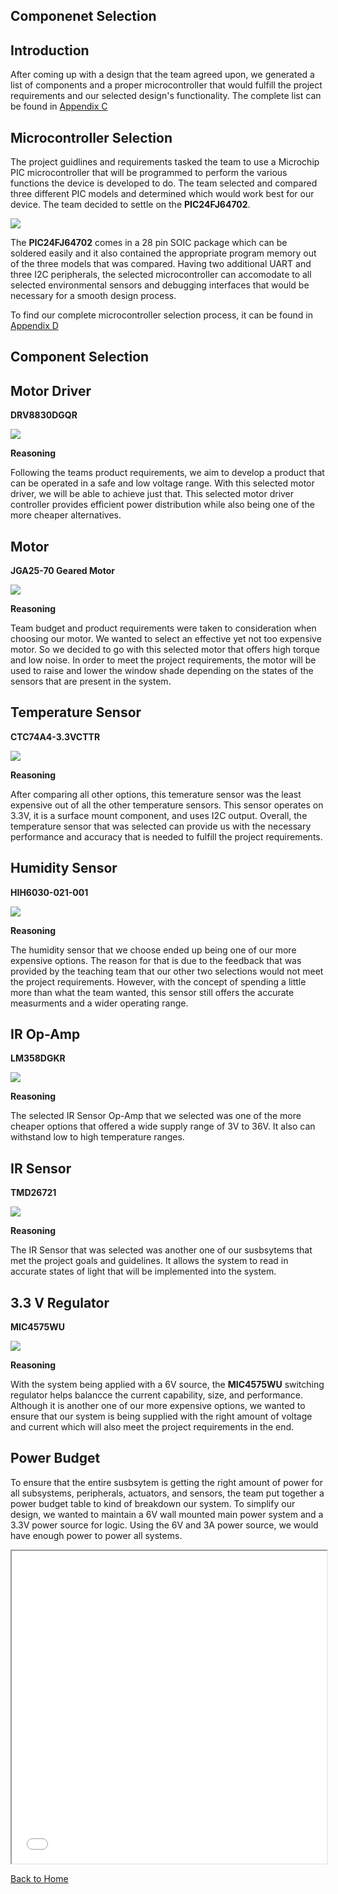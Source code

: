 **Componenet Selection**
-
Introduction
-
After coming up with a design that the team agreed upon, we generated a list of components and a proper microcontroller that would fulfill the project requirements and our selected design's functionality. The complete list can be found in [Appendix C](Appendix_C.md)

**Microcontroller Selection**
-
The project guidlines and requirements tasked the team to use a Microchip PIC microcontroller that will be programmed to perform the various functions the device is developed to do. The team selected and compared three different PIC models and determined which would work best for our device. The team decided to settle on the **PIC24FJ64702**.

![](vertopal_53e86d8e1b304e0fba1b8ab00a47e725/media/image3.png)

The **PIC24FJ64702** comes in a 28 pin SOIC package which can be soldered easily and it also contained the appropriate program memory out of the three models that was compared. Having two additional UART and three I2C peripherals, the selected microcontroller can accomodate to all selected environmental sensors and debugging interfaces that would be necessary for a smooth design process.

To find our complete microcontroller selection process, it can be found in [Appendix D](Appendix_D.md)

**Component Selection**
-
Motor Driver
-
**DRV8830DGQR**

![](vertopal_53e86d8e1b304e0fba1b8ab00a47e725/media/image4.png)

**Reasoning**

Following the teams product requirements, we aim to develop a product that can be operated in a safe and low voltage range. With this selected motor driver, we will be able to achieve just that. This selected motor driver controller provides efficient power distribution while also being one of the more cheaper alternatives. 

Motor
-
**JGA25-70 Geared Motor**

![](vertopal_53e86d8e1b304e0fba1b8ab00a47e725/media/image5.png)

**Reasoning**

Team budget and product requirements were taken to consideration when choosing our motor. We wanted to select an effective yet not too expensive motor. So we decided to go with this selected motor that offers high torque and low noise. In order to meet the project requirements, the motor will be used to raise and lower the window shade depending on the states of the sensors that are present in the system. 

Temperature Sensor
-
**CTC74A4-3.3VCTTR**

![](vertopal_53e86d8e1b304e0fba1b8ab00a47e725/media/image6.png)

**Reasoning**

After comparing all other options, this temerature sensor was the least expensive out of all the other temperature sensors. This sensor operates on 3.3V, it is a surface mount component, and uses I2C output. Overall, the temperature sensor that was selected can provide us with the necessary performance and accuracy that is needed to fulfill the project requirements.

Humidity Sensor
-
**HIH6030-021-001**

![](vertopal_53e86d8e1b304e0fba1b8ab00a47e725/media/image7.png)

**Reasoning**

The humidity sensor that we choose ended up being one of our more expensive options. The reason for that is due to the feedback that was provided by the teaching team that our other two selections would not meet the project requirements. However, with the concept of spending a little more than what the team wanted, this sensor still offers the accurate measurments and a wider operating range.

IR Op-Amp
-
**LM358DGKR**

![](vertopal_53e86d8e1b304e0fba1b8ab00a47e725/media/image8.png)

**Reasoning**

The selected IR Sensor Op-Amp that we selected was one of the more cheaper options that offered a wide supply range of 3V to 36V. It also can withstand low to high temperature ranges.

IR Sensor
-
**TMD26721**

![](vertopal_53e86d8e1b304e0fba1b8ab00a47e725/media/image9.png)

**Reasoning**

The IR Sensor that was selected was another one of our susbsytems that met the project goals and guidelines. It allows the system to read in accurate states of light that will be implemented into the system.

3.3 V Regulator
-
**MIC4575WU**

![](vertopal_53e86d8e1b304e0fba1b8ab00a47e725/media/image10.png)

**Reasoning**

With the system being applied with a 6V source, the **MIC4575WU** switching regulator helps balancce the current capability, size, and performance. Although it is another one of our more expensive options, we wanted to ensure that our system is being supplied with the right amount of voltage and current which will also meet the project requirements in the end.

Power Budget
-
To ensure that the entire susbsytem is getting the right amount of power for all subsystems, peripherals, actuators, and sensors, the team put together a power budget table to kind of breakdown our system. To simplify our design, we wanted to maintain a 6V wall mounted main power system and a 3.3V power source for logic. Using the 6V and 3A power source, we would have enough power to power all systems.

<iframe src="vertopal_53e86d8e1b304e0fba1b8ab00a47e725/media/powerbudget.pdf" width="100%" height="500px"></iframe>

[Back to Home](index)
